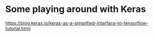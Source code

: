 # Some playing around with Keras

https://blog.keras.io/keras-as-a-simplified-interface-to-tensorflow-tutorial.html
